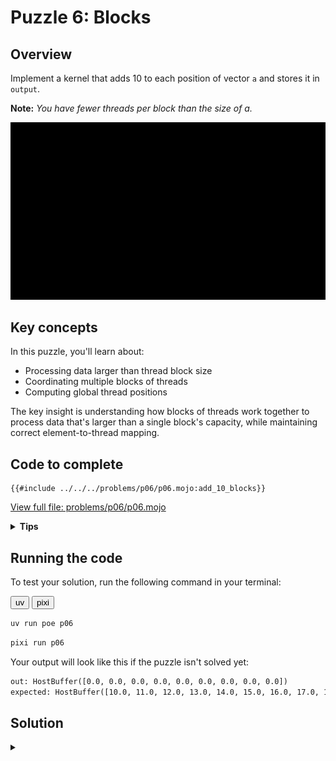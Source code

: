 # Puzzle 6: Blocks

## Overview

Implement a kernel that adds 10 to each position of vector `a` and stores it in `output`.

**Note:** _You have fewer threads per block than the size of a._

![Blocks visualization](./media/videos/720p30/puzzle_06_viz.gif)

## Key concepts

In this puzzle, you'll learn about:
- Processing data larger than thread block size
- Coordinating multiple blocks of threads
- Computing global thread positions

The key insight is understanding how blocks of threads work together to process data that's larger than a single block's capacity, while maintaining correct element-to-thread mapping.

## Code to complete

```mojo
{{#include ../../../problems/p06/p06.mojo:add_10_blocks}}
```
<a href="{{#include ../_includes/repo_url.md}}/blob/main/problems/p06/p06.mojo" class="filename">View full file: problems/p06/p06.mojo</a>

<details>
<summary><strong>Tips</strong></summary>

<div class="solution-tips">

1. Calculate global index: `i = block_dim.x * block_idx.x + thread_idx.x`
2. Add guard: `if i < size`
3. Inside guard: `output[i] = a[i] + 10.0`
</div>
</details>

## Running the code

To test your solution, run the following command in your terminal:

<div class="code-tabs" data-tab-group="package-manager">
  <div class="tab-buttons">
    <button class="tab-button">uv</button>
    <button class="tab-button">pixi</button>
  </div>
  <div class="tab-content">

```bash
uv run poe p06
```

  </div>
  <div class="tab-content">

```bash
pixi run p06
```

  </div>
</div>

Your output will look like this if the puzzle isn't solved yet:
```txt
out: HostBuffer([0.0, 0.0, 0.0, 0.0, 0.0, 0.0, 0.0, 0.0, 0.0])
expected: HostBuffer([10.0, 11.0, 12.0, 13.0, 14.0, 15.0, 16.0, 17.0, 18.0])
```

## Solution

<details class="solution-details">
<summary></summary>

```mojo
{{#include ../../../solutions/p06/p06.mojo:add_10_blocks_solution}}
```

<div class="solution-explanation">

This solution demonstrates key concepts of block-based GPU processing:

1. **Global thread indexing**
   - Combines block and thread indices: `block_dim.x * block_idx.x + thread_idx.x`
   - Maps each thread to a unique global position
   - Example for 3 threads per block:
     ```txt
     Block 0: [0 1 2]
     Block 1: [3 4 5]
     Block 2: [6 7 8]
     ```

2. **Block coordination**
   - Each block processes a contiguous chunk of data
   - Block size (3) < Data size (9) requires multiple blocks
   - Automatic work distribution across blocks:
     ```txt
     Data:    [0 1 2 3 4 5 6 7 8]
     Block 0: [0 1 2]
     Block 1:       [3 4 5]
     Block 2:             [6 7 8]
     ```

3. **Bounds checking**
   - Guard condition `i < size` handles edge cases
   - Prevents out-of-bounds access when size isn't perfectly divisible by block size
   - Essential for handling partial blocks at the end of data

4. **Memory access pattern**
   - Coalesced memory access: threads in a block access contiguous memory
   - Each thread processes one element: `output[i] = a[i] + 10.0`
   - Block-level parallelism enables efficient memory bandwidth utilization

This pattern forms the foundation for processing large datasets that exceed the size of a single thread block.
</div>
</details>
